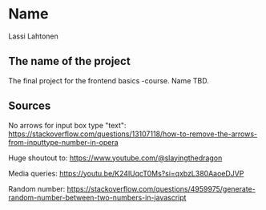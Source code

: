 # Name

Lassi Lahtonen

## The name of the project

The final project for the frontend basics -course. Name TBD.

## Sources

No arrows for input box type "text": https://stackoverflow.com/questions/13107118/how-to-remove-the-arrows-from-inputtype-number-in-opera

Huge shoutout to: https://www.youtube.com/@slayingthedragon

Media queries: https://youtu.be/K24lUqcT0Ms?si=qxbzL380AaoeDJVP

Random number: https://stackoverflow.com/questions/4959975/generate-random-number-between-two-numbers-in-javascript
